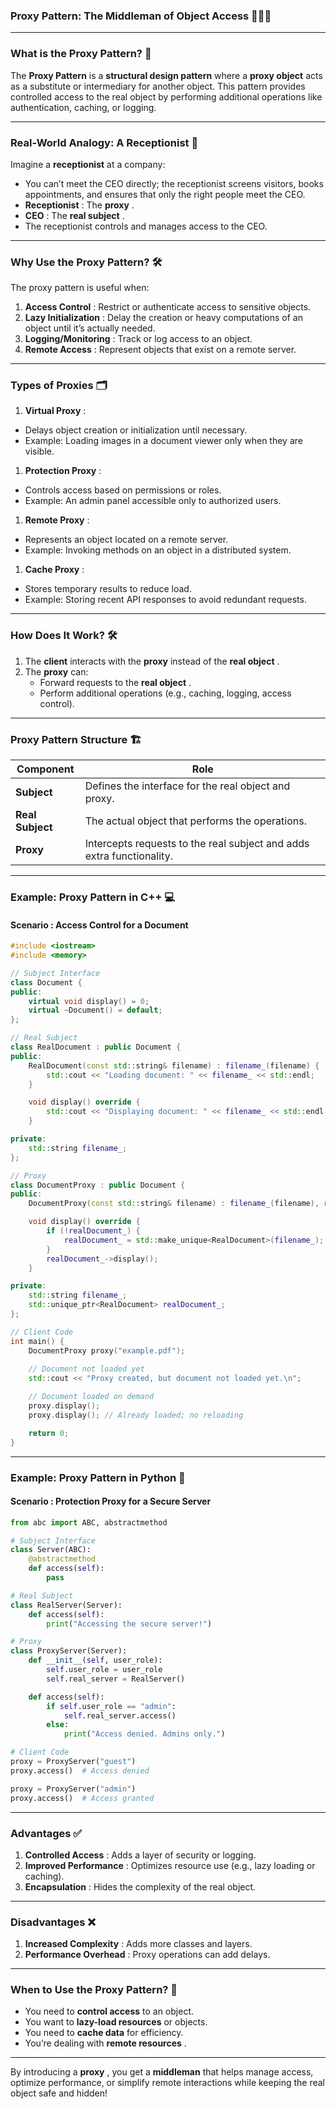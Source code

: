 ### **Proxy Pattern: The Middleman of Object Access** 🕵️‍♂️✨

---

### **What is the Proxy Pattern?** 🤔

The **Proxy Pattern** is a **structural design pattern** where a **proxy object** acts as a substitute or intermediary for another object. This pattern provides controlled access to the real object by performing additional operations like authentication, caching, or logging.

---

### **Real-World Analogy: A Receptionist** 🏢

Imagine a **receptionist** at a company:

* You can’t meet the CEO directly; the receptionist screens visitors, books appointments, and ensures that only the right people meet the CEO.
* **Receptionist** : The  **proxy** .
* **CEO** : The  **real subject** .
* The receptionist controls and manages access to the CEO.

---

### **Why Use the Proxy Pattern?** 🛠️

The proxy pattern is useful when:

1. **Access Control** : Restrict or authenticate access to sensitive objects.
2. **Lazy Initialization** : Delay the creation or heavy computations of an object until it’s actually needed.
3. **Logging/Monitoring** : Track or log access to an object.
4. **Remote Access** : Represent objects that exist on a remote server.

---

### **Types of Proxies** 🗂️

1. **Virtual Proxy** :

* Delays object creation or initialization until necessary.
* Example: Loading images in a document viewer only when they are visible.

1. **Protection Proxy** :

* Controls access based on permissions or roles.
* Example: An admin panel accessible only to authorized users.

1. **Remote Proxy** :

* Represents an object located on a remote server.
* Example: Invoking methods on an object in a distributed system.

1. **Cache Proxy** :

* Stores temporary results to reduce load.
* Example: Storing recent API responses to avoid redundant requests.

---

### **How Does It Work?** 🛠️

1. The **client** interacts with the **proxy** instead of the  **real object** .
2. The **proxy** can:
   * Forward requests to the  **real object** .
   * Perform additional operations (e.g., caching, logging, access control).

---

### **Proxy Pattern Structure** 🏗️

| **Component**    | **Role**                                                        |
| ---------------------- | --------------------------------------------------------------------- |
| **Subject**      | Defines the interface for the real object and proxy.                  |
| **Real Subject** | The actual object that performs the operations.                       |
| **Proxy**        | Intercepts requests to the real subject and adds extra functionality. |

---

### **Example: Proxy Pattern in C++** 💻

#### **Scenario** : Access Control for a Document

```cpp
#include <iostream>
#include <memory>

// Subject Interface
class Document {
public:
    virtual void display() = 0;
    virtual ~Document() = default;
};

// Real Subject
class RealDocument : public Document {
public:
    RealDocument(const std::string& filename) : filename_(filename) {
        std::cout << "Loading document: " << filename_ << std::endl;
    }

    void display() override {
        std::cout << "Displaying document: " << filename_ << std::endl;
    }

private:
    std::string filename_;
};

// Proxy
class DocumentProxy : public Document {
public:
    DocumentProxy(const std::string& filename) : filename_(filename), realDocument_(nullptr) {}

    void display() override {
        if (!realDocument_) {
            realDocument_ = std::make_unique<RealDocument>(filename_);
        }
        realDocument_->display();
    }

private:
    std::string filename_;
    std::unique_ptr<RealDocument> realDocument_;
};

// Client Code
int main() {
    DocumentProxy proxy("example.pdf");
  
    // Document not loaded yet
    std::cout << "Proxy created, but document not loaded yet.\n";

    // Document loaded on demand
    proxy.display();
    proxy.display(); // Already loaded; no reloading

    return 0;
}
```

---

### **Example: Proxy Pattern in Python** 🐍

#### **Scenario** : Protection Proxy for a Secure Server

```python
from abc import ABC, abstractmethod

# Subject Interface
class Server(ABC):
    @abstractmethod
    def access(self):
        pass

# Real Subject
class RealServer(Server):
    def access(self):
        print("Accessing the secure server!")

# Proxy
class ProxyServer(Server):
    def __init__(self, user_role):
        self.user_role = user_role
        self.real_server = RealServer()

    def access(self):
        if self.user_role == "admin":
            self.real_server.access()
        else:
            print("Access denied. Admins only.")

# Client Code
proxy = ProxyServer("guest")
proxy.access()  # Access denied

proxy = ProxyServer("admin")
proxy.access()  # Access granted
```

---

### **Advantages** ✅

1. **Controlled Access** : Adds a layer of security or logging.
2. **Improved Performance** : Optimizes resource use (e.g., lazy loading or caching).
3. **Encapsulation** : Hides the complexity of the real object.

---

### **Disadvantages** ❌

1. **Increased Complexity** : Adds more classes and layers.
2. **Performance Overhead** : Proxy operations can add delays.

---

### **When to Use the Proxy Pattern?** 📌

* You need to **control access** to an object.
* You want to **lazy-load resources** or objects.
* You need to **cache data** for efficiency.
* You’re dealing with  **remote resources** .

---

By introducing a  **proxy** , you get a **middleman** that helps manage access, optimize performance, or simplify remote interactions while keeping the real object safe and hidden!
